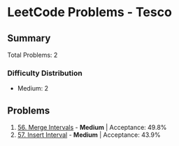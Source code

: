# LeetCode Problems - Tesco

## Summary
Total Problems: 2

### Difficulty Distribution

- Medium: 2

## Problems

1. [56. Merge Intervals](https://leetcode.com/problems/merge-intervals/) - **Medium** | Acceptance: 49.8%
2. [57. Insert Interval](https://leetcode.com/problems/insert-interval/) - **Medium** | Acceptance: 43.9%